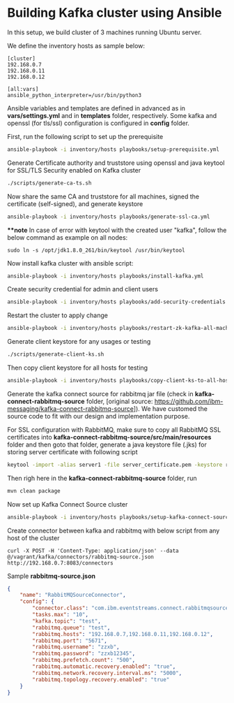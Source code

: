 # Building Kafka cluster using Ansible

In this setup, we build cluster of 3 machines running Ubuntu server.

We define the inventory hosts as sample below:
```
[cluster]
192.168.0.7
192.168.0.11
192.168.0.12

[all:vars]
ansible_python_interpreter=/usr/bin/python3
```

Ansible variables and templates are defined in advanced as in __vars/settings.yml__ and in __templates__ folder, respectively. Some kafka and openssl (for tls/ssl) configuration is configured in __config__ folder.

First, run the following script to set up the prerequisite

```bash
ansible-playbook -i inventory/hosts playbooks/setup-prerequisite.yml
```

Generate Certificate authority and truststore using openssl and java keytool for SSL/TLS Security enabled on Kafka cluster
```bash
./scripts/generate-ca-ts.sh
```

Now share the same CA and truststore for all machines, signed the certificate (self-signed), and generate keystore
```bash
ansible-playbook -i inventory/hosts playbooks/generate-ssl-ca.yml
```

__**note__
In case of error with keytool with the created user "kafka", follow the below command as example on all nodes:
```
sudo ln -s /opt/jdk1.8.0_261/bin/keytool /usr/bin/keytool
```

Now install kafka cluster with ansible script:
```bash
ansible-playbook -i inventory/hosts playbooks/install-kafka.yml
```

Create security credential for admin and client users
```bash
ansible-playbook -i inventory/hosts playbooks/add-security-credentials.yml
```

Restart the cluster to apply change
```bash
ansible-playbook -i inventory/hosts playbooks/restart-zk-kafka-all-machines.yml
```

Generate client keystore for any usages or testing
```bash
./scripts/generate-client-ks.sh
```

Then copy client keystore for all hosts for testing
```bash
ansible-playbook -i inventory/hosts playbooks/copy-client-ks-to-all-hosts.yml
```

Generate the kafka connect source for rabbitmq jar file (check in __kafka-connect-rabbitmq-source__ folder, [original source: https://github.com/ibm-messaging/kafka-connect-rabbitmq-source]). We have customed the source code to fit with our design and implementation purpose.

For SSL configuration with RabbitMQ, make sure to copy all RabbitMQ SSL certificates into __kafka-connect-rabbitmq-source/src/main/resources__ folder and then goto that folder, generate a java keystore file (.jks) for storing server certificate with following script

```bash
keytool -import -alias server1 -file server_certificate.pem -keystore rabbitstore.jks
```

Then righ here in the __kafka-connect-rabbitmq-source__ folder, run

```bash
mvn clean package
```

Now set up Kafka Connect Source cluster
```bash
ansible-playbook -i inventory/hosts playbooks/setup-kafka-connect-source-cluster.yml
```

Create connector between kafka and rabbitmq with below script from any host of the cluster
```
curl -X POST -H 'Content-Type: application/json' --data @/vagrant/kafka/connectors/rabbitmq-source.json http://192.168.0.7:8083/connectors
```

Sample **rabbitmq-source.json**
```json
{
    "name": "RabbitMQSourceConnector",
    "config": {
        "connector.class": "com.ibm.eventstreams.connect.rabbitmqsource.RabbitMQSourceConnector",
        "tasks.max": "10",
        "kafka.topic": "test",
        "rabbitmq.queue": "test",
        "rabbitmq.hosts": "192.168.0.7,192.168.0.11,192.168.0.12",
        "rabbitmq.port": "5671", 
        "rabbitmq.username": "zzxb",
        "rabbitmq.password": "zzxb12345",
        "rabbitmq.prefetch.count": "500",
        "rabbitmq.automatic.recovery.enabled": "true",
        "rabbitmq.network.recovery.interval.ms": "5000",
        "rabbitmq.topology.recovery.enabled": "true"
    }
}
```
